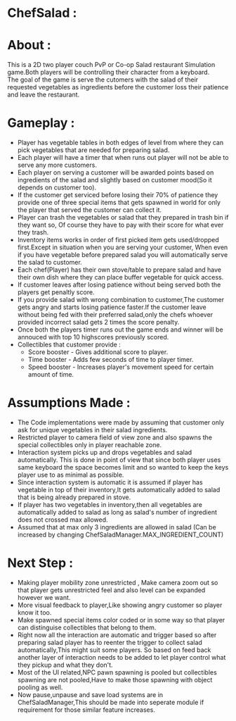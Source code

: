 # ChefSalad :

# About :
  This is a 2D two player couch PvP or Co-op Salad restaurant Simulation game.Both players will be controlling their character from a keyboard.<br>
  The goal of the game is serve the cutomers with the salad of their requested vegetables as ingredients before the customer loss their patience and leave the restaurant.
  
# Gameplay :
  * Player has vegetable tables in both edges of level from where they can pick vegetables that are needed for preparing salad.
  * Each player will have a timer that when runs out player will not be able to serve any more customers.
  * Each player on serving a customer will be awarded points based on ingredients of the salad and slightly based on customer mood(So it depends on customer too).
  * If the customer get serviced before losing their 70% of patience they provide one of three special items that gets spawned in world for only the player that served the customer can collect it.
  * Player can trash the vegetables or salad that they prepared in trash bin if they want so, Of course they have to pay with their score for what ever they trash.
  * Inventory items works in order of first picked item gets used/dropped first.Except in situation when you are serving your customer, When even if you have vegetable before prepared salad you will automatically serve the salad to customer.
  * Each chef(Player) has their own stove/table to prepare salad and have their own dish where they can place buffer vegetable for quick access.
  * If customer leaves after losing patience without being served both the players get penaltly score.
  * If you provide salad with wrong combination to customer,The customer gets angry and starts losing patience faster.If the customer leave without being fed with their preferred salad,only the chefs whoever provided incorrect salad gets 2 times the score penalty.
  * Once both the players timer runs out the game ends and winner will be annouced with top 10 highscores previously scored.
  * Collectibles that customer provide :
      * Score booster - Gives additional score to player.
      * Time booster - Adds few seconds of time to player timer.
      * Speed booster - Increases player's movement speed for certain amount of time.
      
# Assumptions Made :
  * The Code implementations were made by assuming that customer only ask for unique vegetables in their salad ingredients.
  * Restricted player to camera field of view zone and also spawns the special collectibles only in player reachable zone.
  * Interaction system picks up and drops vegetables and salad automatically. This is done in point of view that since both player uses same keyboard the space becomes limit and so wanted to keep the keys player use to as minimal as possible.
  * Since interaction system is automatic it is assumed if player has vegetable in top of their inventory,It gets automatically added to salad that is being already prepared in stove.
  * If player has two vegetables in inventory,then all vegetables are automatically added to salad as long as salad's number of ingredient does not crossed max allowed.
  * Assumed that at max only 3 ingredients are allowed in salad (Can be increased by changing ChefSaladManager.MAX_INGREDIENT_COUNT)

# Next Step :
  * Making player mobility zone unrestricted , Make camera zoom out so that player gets unrestricted feel and also level can be expanded however we want.
  *	More visual feedback to player,Like showing angry customer so player know it too.
  * Make spawned special items color coded or in some way so that player can distinguise collectibles that belong to them.
  * Right now all the interaction are automatic and trigger based so after preparing salad player has to reenter the trigger to collect salad automatically,This might suit some players. So based on feed back another layer of interaction needs to be added to let player control what they pickup and what they don't.
  *	Most of the UI related,NPC pawn spawning is pooled but collectibles spawning are not pooled,Have to make those spawning with object pooling as well.
  *	Now pause,unpause and save load systems are in ChefSaladManager,This should be made into seperate module if requirement for those similar feature increases.
